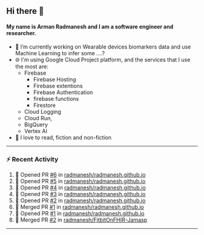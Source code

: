 ## Hi there 👋

#### My name is Arman Radmanesh and I am a software engineer and researcher.

- 🔭 I’m currently working on Wearable devices biomarkers data and use Machine Learning to infer some ....?
- 🌐 I'm using Google Cloud Project platform, and the services that I use the most are:
  - Firebase
     - Firebase Hosting
     - Firebase extentions 
     - Firebase Authentication
     - firebase functions
     - Firestore
  - Cloud Logging
  - Cloud Run,
  - BigQuery
  - Vertex AI
- 📖 I love to read, fiction and non-fiction

---

### :zap: Recent Activity

<!--START_SECTION:activity-->
1. 💪 Opened PR [#6](https://github.com/radmanesh/radmanesh.github.io/pull/6) in [radmanesh/radmanesh.github.io](https://github.com/radmanesh/radmanesh.github.io)
2. 💪 Opened PR [#5](https://github.com/radmanesh/radmanesh.github.io/pull/5) in [radmanesh/radmanesh.github.io](https://github.com/radmanesh/radmanesh.github.io)
3. 💪 Opened PR [#4](https://github.com/radmanesh/radmanesh.github.io/pull/4) in [radmanesh/radmanesh.github.io](https://github.com/radmanesh/radmanesh.github.io)
4. 💪 Opened PR [#3](https://github.com/radmanesh/radmanesh.github.io/pull/3) in [radmanesh/radmanesh.github.io](https://github.com/radmanesh/radmanesh.github.io)
5. 💪 Opened PR [#2](https://github.com/radmanesh/radmanesh.github.io/pull/2) in [radmanesh/radmanesh.github.io](https://github.com/radmanesh/radmanesh.github.io)
6. 🎉 Merged PR [#1](https://github.com/radmanesh/radmanesh.github.io/pull/1) in [radmanesh/radmanesh.github.io](https://github.com/radmanesh/radmanesh.github.io)
7. 💪 Opened PR [#1](https://github.com/radmanesh/radmanesh.github.io/pull/1) in [radmanesh/radmanesh.github.io](https://github.com/radmanesh/radmanesh.github.io)
8. 🎉 Merged PR [#2](https://github.com/radmanesh/FitbitOnFHIR-Jamasp/pull/2) in [radmanesh/FitbitOnFHIR-Jamasp](https://github.com/radmanesh/FitbitOnFHIR-Jamasp)
<!--END_SECTION:activity-->

---

<!--
**radmanesh/radmanesh** is a ✨ _special_ ✨ repository because its `README.md` (this file) appears on your GitHub profile.

Here are some ideas to get you started:

- 🔭 I’m currently working on ...
- 🌱 I’m currently learning ...
- 👯 I’m looking to collaborate on ...
- 🤔 I’m looking for help with ...
- 💬 Ask me about ...
- 📫 How to reach me: ...
- 😄 Pronouns: ...
- ⚡ Fun fact: ...
-->

